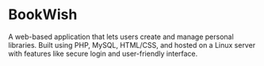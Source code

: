 # BookWish
A web-based application that lets users create and manage personal libraries. Built using PHP, MySQL, HTML/CSS, and hosted on a Linux server with features like secure login and user-friendly interface.
